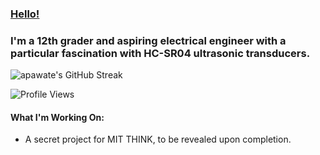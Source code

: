 ### [Hello!](https://apawate.github.io)

### I'm a 12th grader and aspiring electrical engineer with a particular fascination with HC-SR04 ultrasonic transducers.

![apawate's GitHub Streak](https://github-readme-streak-stats.herokuapp.com/?user=apawate)

![Profile Views](https://komarev.com/ghpvc/?username=apawate)

#### What I'm Working On:
  - A secret project for MIT THINK, to be revealed upon completion.


